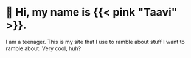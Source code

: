 # 👋 Hi, my name is {{< pink "Taavi" >}}.

I am a teenager. This is my site that I use to ramble about stuff I want to ramble about. Very cool, huh?